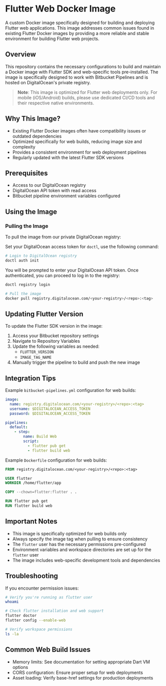 # Flutter Web Docker Image

A custom Docker image specifically designed for building and deploying Flutter web applications. This image addresses common issues found in existing Flutter Docker images by providing a more reliable and stable environment for building Flutter web projects.

## Overview

This repository contains the necessary configurations to build and maintain a Docker image with Flutter SDK and web-specific tools pre-installed. The image is specifically designed to work with Bitbucket Pipelines and is hosted on DigitalOcean's private registry.

> **Note**: This image is optimized for Flutter web deployments only. For mobile (iOS/Android) builds, please use dedicated CI/CD tools and their respective native environments.

## Why This Image?

- Existing Flutter Docker images often have compatibility issues or outdated dependencies
- Optimized specifically for web builds, reducing image size and complexity
- Provides a consistent environment for web deployment pipelines
- Regularly updated with the latest Flutter SDK versions

## Prerequisites

- Access to our DigitalOcean registry
- DigitalOcean API token with read access
- Bitbucket pipeline environment variables configured

## Using the Image

### Pulling the Image

To pull the image from our private DigitalOcean registry:

Set your DigitalOcean access token for `doctl`, use the following command:

```bash
# Login to DigitalOcean registry
doctl auth init
```

You will be prompted to enter your DigitalOcean API token. Once authenticated, you can proceed to log in to the registry:

```bash
doctl registry login

# Pull the image
docker pull registry.digitalocean.com/<your-registry>/<repo>:<tag>
```

## Updating Flutter Version

To update the Flutter SDK version in the image:

1. Access your Bitbucket repository settings
2. Navigate to Repository Variables
3. Update the following variables as needed:
   - `FLUTTER_VERSION`
   - `IMAGE_TAG_NAME`
4. Manually trigger the pipeline to build and push the new image

## Integration Tips

Example `bitbucket-pipelines.yml` configuration for web builds:

```yaml
image:
  name: registry.digitalocean.com/<your-registry>/<repo>:<tag>
  username: $DIGITALOCEAN_ACCESS_TOKEN
  password: $DIGITALOCEAN_ACCESS_TOKEN

pipelines:
  default:
    - step:
        name: Build Web
        script:
          - flutter pub get
          - flutter build web
```

Example `Dockerfile` configuration for web builds:

```dockerfile
FROM registry.digitalocean.com/<your-registry>/<repo>:<tag>

USER flutter
WORKDIR /home/flutter/app

COPY --chown=flutter:flutter . .

RUN flutter pub get
RUN flutter build web
```

## Important Notes

- This image is specifically optimized for web builds only
- Always specify the image tag when pulling to ensure consistency
- The `flutter` user has the necessary permissions pre-configured
- Environment variables and workspace directories are set up for the `flutter` user
- The image includes web-specific development tools and dependencies

## Troubleshooting

If you encounter permission issues:
```bash
# Verify you're running as flutter user
whoami

# Check flutter installation and web support
flutter doctor
flutter config --enable-web

# Verify workspace permissions
ls -la
```

## Common Web Build Issues

- Memory limits: See documentation for setting appropriate Dart VM options
- CORS configuration: Ensure proper setup for web deployments
- Asset loading: Verify base-href settings for production deployments